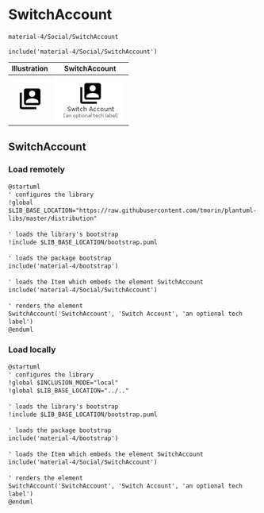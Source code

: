# SwitchAccount


```text
material-4/Social/SwitchAccount
```

```text
include('material-4/Social/SwitchAccount')
```



| Illustration | SwitchAccount |
| :---: | :---: |
| ![illustration for Illustration](../../material-4/Social/SwitchAccount.png) | ![illustration for SwitchAccount](../../material-4/Social/SwitchAccount.Local.png) |




## SwitchAccount

### Load remotely
```plantuml
@startuml
' configures the library
!global $LIB_BASE_LOCATION="https://raw.githubusercontent.com/tmorin/plantuml-libs/master/distribution"

' loads the library's bootstrap
!include $LIB_BASE_LOCATION/bootstrap.puml

' loads the package bootstrap
include('material-4/bootstrap')

' loads the Item which embeds the element SwitchAccount
include('material-4/Social/SwitchAccount')

' renders the element
SwitchAccount('SwitchAccount', 'Switch Account', 'an optional tech label')
@enduml
```

### Load locally
```plantuml
@startuml
' configures the library
!global $INCLUSION_MODE="local"
!global $LIB_BASE_LOCATION="../.."

' loads the library's bootstrap
!include $LIB_BASE_LOCATION/bootstrap.puml

' loads the package bootstrap
include('material-4/bootstrap')

' loads the Item which embeds the element SwitchAccount
include('material-4/Social/SwitchAccount')

' renders the element
SwitchAccount('SwitchAccount', 'Switch Account', 'an optional tech label')
@enduml
```

